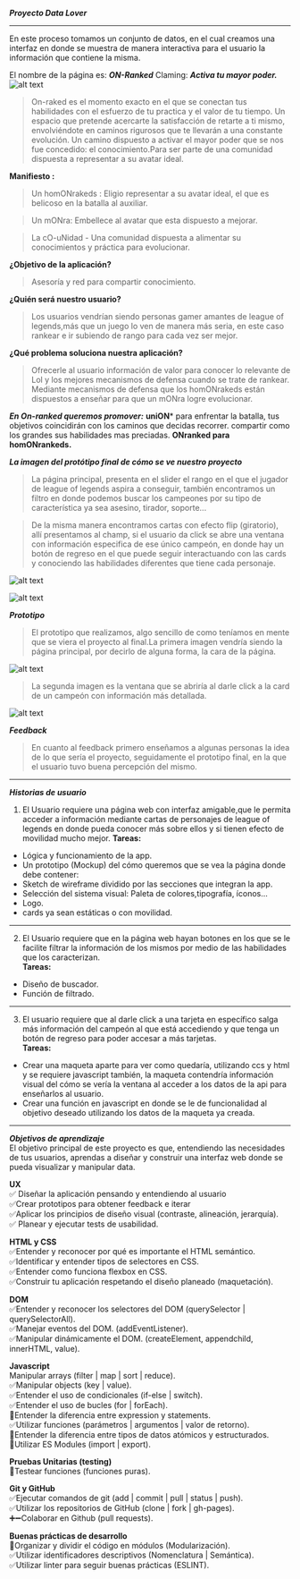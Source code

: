 ***Proyecto Data Lover***
___
 En este proceso tomamos un conjunto de datos, en el cual creamos una interfaz en donde se muestra de manera interactiva para el usuario la información que contiene la misma.
 
El nombre de la página es:
***ON-Ranked***
Claming:
***Activa tu mayor poder.***
![alt text](https://raw.githubusercontent.com/DianyelaMaldonado/CDMX009-Data-Lovers/master/Readme/logofinal.png)

>On-raked es el momento exacto en el que se conectan tus habilidades con el esfuerzo de tu
practica y el valor de tu tiempo. Un espacio que pretende acercarte la satisfacción de retarte a ti mismo, envolviéndote en caminos rigurosos que te llevarán a una constante evolución. Un camino dispuesto a activar el mayor poder que se nos fue concedido: el conocimiento.Para ser parte de una comunidad dispuesta a representar a su avatar ideal.

**Manifiesto :**
>Un homONrakeds : Eligio representar a su avatar ideal, el que es belicoso en la batalla al auxiliar.

>Un mONra: Embellece al avatar que esta dispuesto a mejorar.

>La cO-uNidad - Una comunidad dispuesta a alimentar su conocimientos y práctica para evolucionar.

**¿Objetivo de la aplicación?**
>Asesoría y red para compartir conocimiento.

**¿Quién será nuestro usuario?**
>Los usuarios vendrían siendo personas gamer amantes de league of legends,más que un juego lo ven de manera más seria, en este caso rankear e ir subiendo de rango para cada vez ser mejor.

**¿Qué problema soluciona nuestra aplicación?**
>Ofrecerle al usuario información de valor para conocer lo relevante de Lol y los mejores
mecanismos de defensa cuando se trate de rankear. Mediante mecanismos de defensa que los
homONrakeds están dispuestos a enseñar para que un mONra logre evolucionar.

***En On-ranked queremos promover:***
**uniON*** para enfrentar la batalla,
tus objetivos coincidirán con los caminos que decidas recorrer.
compartir como los grandes sus habilidades mas preciadas.
**ONranked para homONrankeds.**

***La imagen del protótipo final de cómo se ve nuestro proyecto***
>La página principal, presenta en el slider el rango en el que el jugador de league of legends aspira a conseguir, también encontramos un filtro en donde podemos buscar los campeones por su tipo de característica ya sea asesino, tirador, soporte... 

>De la misma manera encontramos cartas con efecto flip (giratorio), allí presentamos al champ, si el usuario da click se abre una ventana con información especifica de ese único campeón, en donde hay un botón de regreso en el que puede seguir interactuando con las cards y conociendo las habilidades diferentes que tiene cada personaje.

![alt text](https://raw.githubusercontent.com/DianyelaMaldonado/CDMX009-Data-Lovers/master/Readme/On-Raked01.png)

![alt text](https://raw.githubusercontent.com/DianyelaMaldonado/CDMX009-Data-Lovers/master/Readme/On-Raked02.png)



***Prototipo***

 >El prototipo que realizamos, algo sencillo de como teníamos en mente que se viera el proyecto al final.La primera imagen vendría siendo la página principal, por decirlo de alguna forma, la cara de la página.

![alt text](https://raw.githubusercontent.com/DianyelaMaldonado/CDMX009-Data-Lovers/master/Readme/prototipoEnBaja-1.jpg)

>La segunda imagen es la ventana que se abriría al darle click a la card de un campeón con información más detallada.

![alt text](https://raw.githubusercontent.com/DianyelaMaldonado/CDMX009-Data-Lovers/feature/Cambios-readme/Readme/prototipoEnBaja-2.jpg)


  ***Feedback***
 > En cuanto al feedback primero enseñamos a algunas personas la idea de lo que sería el proyecto, seguidamente el prototipo final, en la que el usuario tuvo buena percepción del mismo.
  ___
 
 ***Historias de usuario***
 
1. El Usuario requiere una página web con interfaz amigable,que le permita acceder a información mediante cartas de personajes de league of legends en donde pueda conocer más sobre ellos y si tienen efecto de movilidad mucho mejor.
  **Tareas:**
- Lógica y funcionamiento de la app.
 - Un prototipo (Mockup) del cómo queremos que se vea la página donde debe contener:
 - Sketch de wireframe dividido por las secciones que integran la app.
- Selección del sistema visual: Paleta de colores,tipografía, íconos...
- Logo.
- cards ya sean estáticas o con movilidad.
___
 2.  El Usuario requiere que en la página web hayan botones en los que se le facilite filtrar la información de los mismos por medio de las habilidades que los caracterizan. <br>
 **Tareas:**
- Diseño de buscador.
- Función de filtrado.
___
3. El usuario requiere que al darle click a una tarjeta en específico salga más información del campeón al que está accediendo y que tenga un botón de regreso para poder accesar a más tarjetas. <br>
**Tareas:**
- Crear una maqueta aparte para ver como quedaría, utilizando ccs y html y se requiere javascript también, la maqueta contendría información visual del cómo se vería la ventana al acceder a los datos de la api para enseñarlos al usuario.
- Crear una función en javascript en donde se le de funcionalidad al objetivo deseado utilizando los datos de la maqueta ya creada.
___

***Objetivos de aprendizaje*** <br>
El objetivo principal de este proyecto es que, entendiendo las necesidades de tus usuarios, aprendas a diseñar y construir una interfaz web donde se pueda visualizar y manipular data.

**UX** <br>
✅ Diseñar la aplicación pensando y entendiendo al usuario <br>
✅Crear prototipos para obtener feedback e iterar <br>
✅Aplicar los principios de diseño visual (contraste, alineación, jerarquía).<br>
✅ Planear y ejecutar tests de usabilidad.<br>
 
**HTML y CSS** <br>
✅Entender y reconocer por qué es importante el HTML semántico. <br>
✅Identificar y entender tipos de selectores en CSS.<br>
✅Entender como funciona flexbox en CSS. <br>
✅Construir tu aplicación respetando el diseño planeado (maquetación). <br>
 
**DOM** <br>
✅Entender y reconocer los selectores del DOM (querySelector | querySelectorAll). <br>
✅Manejar eventos del DOM. (addEventListener). <br>
✅Manipular dinámicamente el DOM. (createElement, appendchild, innerHTML, value). <br>
 
**Javascript** <br>
 Manipular arrays (filter | map | sort | reduce).<br>
✅Manipular objects (key | value).<br>
✅Entender el uso de condicionales (if-else | switch).<br>
✅Entender el uso de bucles (for | forEach).<br>
🚫Entender la diferencia entre expression y statements.<br>
✅Utilizar funciones (parámetros | argumentos | valor de retorno).<br>
🚫Entender la diferencia entre tipos de datos atómicos y estructurados.<br>
🚫Utilizar ES Modules (import | export).<br>
 
**Pruebas Unitarias (testing)** <br>
🚫Testear funciones (funciones puras).<br>
 
**Git y GitHub** <br>
✅Ejecutar comandos de git (add | commit | pull | status | push).<br>
✅Utilizar los repositorios de GitHub (clone | fork | gh-pages).<br>
➕➖Colaborar en Github (pull requests).<br>
 
**Buenas prácticas de desarrollo** <br>
🚫Organizar y dividir el código en módulos (Modularización).<br>
✅Utilizar identificadores descriptivos (Nomenclatura | Semántica).<br>
✅Utilizar linter para seguir buenas prácticas (ESLINT).<br>
 
 
 
 